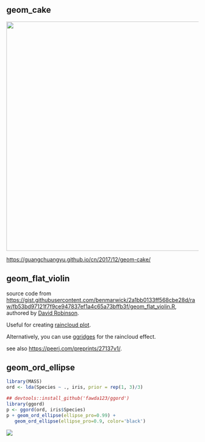 ## geom_cake


[<img src="http://guangchuangyu.github.io/blog_images/R/yyplot/cake_size_angle.png" width="600" />](https://guangchuangyu.github.io/cn/2017/12/geom-cake/)

<https://guangchuangyu.github.io/cn/2017/12/geom-cake/>

## geom_flat_violin

source code from <https://gist.githubusercontent.com/benmarwick/2a1bb0133ff568cbe28d/raw/fb53bd97121f7f9ce947837ef1a4c65a73bffb3f/geom_flat_violin.R>, authored by [David Robinson](https://github.com/dgrtwo).

Useful for creating [raincloud plot](https://micahallen.org/2018/03/15/introducing-raincloud-plots/).

Alternatively, you can use [ggridges](https://CRAN.R-project.org/package=ggridges) for the raincloud effect.

see also <https://peerj.com/preprints/27137v1/>.


## geom_ord_ellipse


```r
library(MASS)
ord <- lda(Species ~ ., iris, prior = rep(1, 3)/3)

## devtools::install_github('fawda123/ggord')
library(ggord)
p <- ggord(ord, iris$Species)
p + geom_ord_ellipse(ellipse_pro=0.99) +
   geom_ord_ellipse(ellipse_pro=0.9, color='black') 
```

![](https://user-images.githubusercontent.com/626539/48194813-fc22da00-e388-11e8-82a8-11fadb319e30.png)

